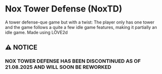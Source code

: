 # Nox Tower Defense (NoxTD)

A tower defense-que game but with a twist: The player only has one tower and the game follows a quite a few idle game features, making it partially an idle game.
Made using LÖVE2d

## ⚠️ NOTICE
### **NOX TOWER DEFENSE HAS BEEN DISCONTINUED AS OF 21.08.2025 AND WILL SOON BE REWORKED**
